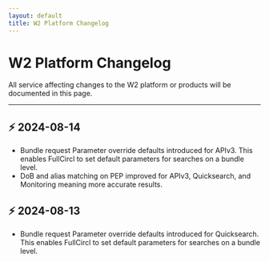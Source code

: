 ```yaml
---
layout: default
title: W2 Platform Changelog
---
```


<!-- <img src="{{ site.baseurl }}/assets/images/image.png" class="header-img"/> -->

# W2 Platform Changelog

All service affecting changes to the W2 platform or products will be documented in this page.

---

## :zap: 2024-08-14 
- Bundle request Parameter override defaults introduced for APIv3. This enables FullCircl to set default parameters for searches on a bundle level.
- DoB and alias matching on PEP improved for APIv3, Quicksearch, and Monitoring meaning more accurate results.

## :zap: 2024-08-13
- Bundle request Parameter override defaults introduced for Quicksearch. This enables FullCircl to set default parameters for searches on a bundle level.


